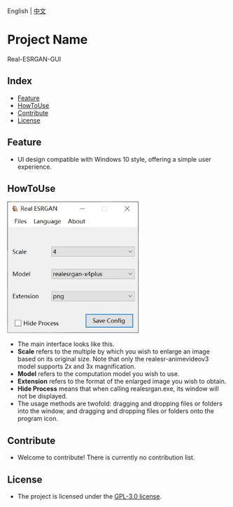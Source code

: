 English | [中文](https://github.com/Latte-Yogurt/Real-ESRGAN-GUI/blob/main/README_CN.md)
# Project Name
Real-ESRGAN-GUI

## Index
- [Feature](#Feature)
- [HowToUse](#HowToUse)
- [Contribute](#Contribute)
- [License](#License)

## Feature
- UI design compatible with Windows 10 style, offering a simple user experience.

## HowToUse
<div align="left">
  <img src="https://github.com/Latte-Yogurt/Real-ESRGAN-GUI/blob/main/Real_ESRGAN.png" width="300" height="300">
</div>

- The main interface looks like this.
- **Scale** refers to the multiple by which you wish to enlarge an image based on its original size. Note that only the realesr-animevideov3 model supports 2x and 3x magnification.
- **Model** refers to the computation model you wish to use.
- **Extension** refers to the format of the enlarged image you wish to obtain.
- **Hide Process** means that when calling realesrgan.exe, its window will not be displayed.
- The usage methods are twofold: dragging and dropping files or folders into the window, and dragging and dropping files or folders onto the program icon.

## Contribute
- Welcome to contribute! There is currently no contribution list.

## License
- The project is licensed under the [GPL-3.0 license](LICENSE).
